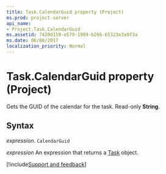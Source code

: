 ```yaml
---
title: Task.CalendarGuid property (Project)
ms.prod: project-server
api_name:
- Project.Task.CalendarGuid
ms.assetid: 7420d159-e579-1989-b266-65323e3a9f3a
ms.date: 06/08/2017
localization_priority: Normal
---
```



# Task.CalendarGuid property (Project)

Gets the GUID of the calendar for the task. Read-only  **String**.


## Syntax

_expression_. `CalendarGuid`

 _expression_ An expression that returns a [Task](./Project.Task.md) object.

[!include[Support and feedback](~/includes/feedback-boilerplate.md)]